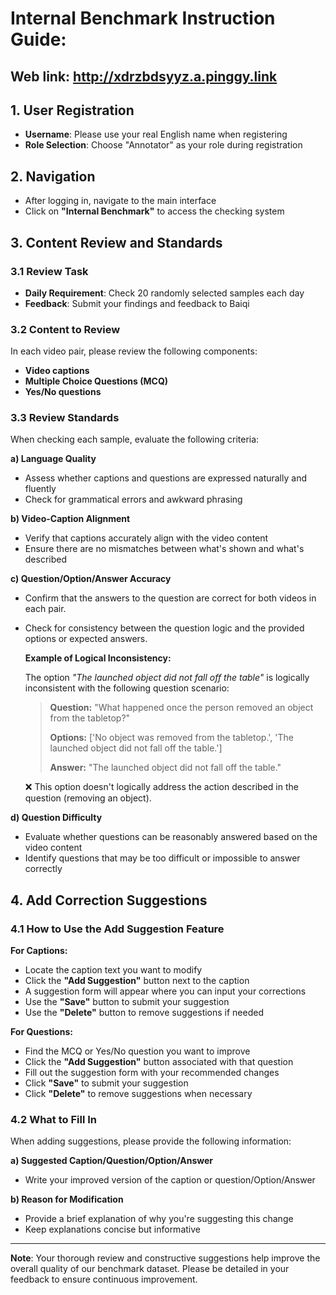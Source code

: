 # Internal Benchmark Instruction Guide:

## Web link: http://xdrzbdsyyz.a.pinggy.link

## 1. User Registration
- **Username**: Please use your real English name when registering
- **Role Selection**: Choose "Annotator" as your role during registration

## 2. Navigation
- After logging in, navigate to the main interface
- Click on **"Internal Benchmark"** to access the checking system

## 3. Content Review and Standards

### 3.1 Review Task
- **Daily Requirement**: Check 20 randomly selected samples each day
- **Feedback**: Submit your findings and feedback to Baiqi

### 3.2 Content to Review
In each video pair, please review the following components:
- **Video captions**
- **Multiple Choice Questions (MCQ)**
- **Yes/No questions**

### 3.3 Review Standards
When checking each sample, evaluate the following criteria:

**a) Language Quality**
- Assess whether captions and questions are expressed naturally and fluently
- Check for grammatical errors and awkward phrasing

**b) Video-Caption Alignment**
- Verify that captions accurately align with the video content
- Ensure there are no mismatches between what's shown and what's described

**c) Question/Option/Answer Accuracy**
- Confirm that the answers to the question are correct for both videos in each pair.
- Check for consistency between the question logic and the provided options or expected answers.

  **Example of Logical Inconsistency:**
  
  The option *"The launched object did not fall off the table"* is logically inconsistent with the following question scenario:

  > **Question:** "What happened once the person removed an object from the tabletop?"
  > 
  > **Options:** ['No object was removed from the tabletop.', 'The launched object did not fall off the table.']
  > 
  > **Answer:** "The launched object did not fall off the table."

  ❌ This option doesn't logically address the action described in the question (removing an object).

**d) Question Difficulty**
- Evaluate whether questions can be reasonably answered based on the video content
- Identify questions that may be too difficult or impossible to answer correctly

## 4. Add Correction Suggestions

### 4.1 How to Use the Add Suggestion Feature

**For Captions:**
- Locate the caption text you want to modify
- Click the **"Add Suggestion"** button next to the caption
- A suggestion form will appear where you can input your corrections
- Use the **"Save"** button to submit your suggestion
- Use the **"Delete"** button to remove suggestions if needed

**For Questions:**
- Find the MCQ or Yes/No question you want to improve
- Click the **"Add Suggestion"** button associated with that question
- Fill out the suggestion form with your recommended changes
- Click **"Save"** to submit your suggestion
- Click **"Delete"** to remove suggestions when necessary

### 4.2 What to Fill In

When adding suggestions, please provide the following information:

**a) Suggested Caption/Question/Option/Answer**
- Write your improved version of the caption or question/Option/Answer

**b) Reason for Modification**
- Provide a brief explanation of why you're suggesting this change
- Keep explanations concise but informative

---

**Note**: Your thorough review and constructive suggestions help improve the overall quality of our benchmark dataset. Please be detailed in your feedback to ensure continuous improvement.
